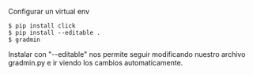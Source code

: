 Configurar un virtual env
```
$ pip install click
$ pip install --editable .
$ gradmin
```

Instalar con "--editable" nos permite seguir modificando nuestro archivo gradmin.py e ir viendo los cambios automaticamente.
